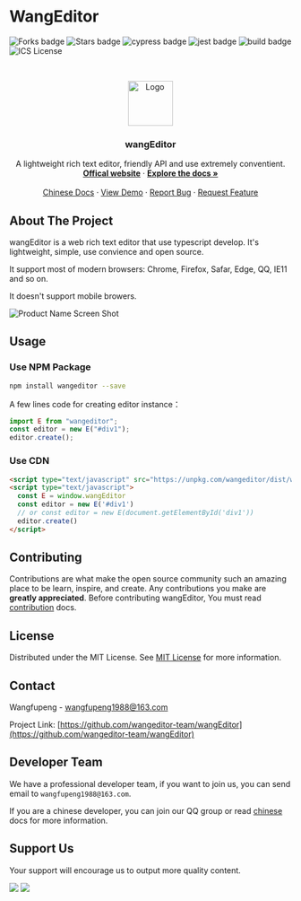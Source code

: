# WangEditor

<!-- Badge -->
![Forks badge](https://img.shields.io/badge/Forks-2.4k-green)
![Stars badge](https://img.shields.io/badge/stars-10.8K-brightgreen)
![cypress badge](https://img.shields.io/badge/E2E-Cypress-brightgreen)
![jest badge](https://img.shields.io/badge/unit%20test-jest-yellowgreen)
![build badge](https://github.com/wangeditor-team/wangEditor/workflows/build/badge.svg)
![ICS License](https://img.shields.io/badge/License-ISC-blue)

<!-- PROJECT LOGO -->
<br />
<p align="center">
  <a href="http://www.wangeditor.com/">
    <img src="http://www.wangeditor.com/imgs/logo.jpeg" alt="Logo" width="80" height="80">
  </a>

  <h3 align="center">wangEditor</h3>

  <p align="center">
    A lightweight rich text editor, friendly API and use extremely conventient.
    <br />
    <a href="http://www.wangeditor.com"><strong>Offical website</strong></a>
    ·
    <a href="http://www.wangeditor.com/doc/"><strong>Explore the docs »</strong></a>
    <br />
    <br />
    <a href="./README-zh-cn.md">Chinese Docs</a>
    ·
    <a href="https://codepen.io/collection/DNmPQV">View Demo</a>
    ·
    <a href="https://github.com/wangeditor-team/wangEditor/issues/new?template=bug.md">Report Bug</a>
    ·
    <a href="https://github.com/wangeditor-team/wangEditor/issues/new?template=feature.md">Request Feature</a>
  </p>
</p>

<!-- ABOUT THE PROJECT -->
## About The Project

wangEditor is a web rich text editor that use typescript develop. It's lightweight, simple, use convience and open source.

It support most of modern browsers: Chrome, Firefox, Safar, Edge, QQ, IE11 and so on.

It doesn't support mobile browers.

![Product Name Screen Shot](./docs/imgs/demo.jpg)

## Usage

### Use NPM Package
```sh
npm install wangeditor --save
``` 
A few lines code for creating editor instance：

```js
import E from "wangeditor";
const editor = new E("#div1");
editor.create();
```

### Use CDN
```html
<script type="text/javascript" src="https://unpkg.com/wangeditor/dist/wangEditor.min.js"></script>
<script type="text/javascript">
  const E = window.wangEditor
  const editor = new E('#div1')
  // or const editor = new E(document.getElementById('div1'))
  editor.create()
</script>
```

<!-- CONTRIBUTING -->
## Contributing

Contributions are what make the open source community such an amazing place to be learn, inspire, and create. Any contributions you make are **greatly appreciated**. Before contributing wangEditor, You must read [contribution](./docs/contribution.md) docs.

<!-- LICENSE -->
## License

Distributed under the MIT License. See [MIT License](https://en.wikipedia.org/wiki/MIT_license) for more information.

<!-- CONTACT -->
## Contact

Wangfupeng - wangfupeng1988@163.com

Project Link: [https://github.com/wangeditor-team/wangEditor](https://github.com/wangeditor-team/wangEditor)

## Developer Team
We have a professional developer team, if you want to join us, you can send email to `wangfupeng1988@163.com`.

If you are a chinese developer, you can join our QQ group or read [chinese](./README-zh-cn.md) docs for more information.

## Support Us

Your support will encourage us to output more quality content.

![](https://raw.githubusercontent.com/wangeditor-team/wangEditor/docs-en-lang/docs/imgs/ali-pay.jpeg)
![](https://raw.githubusercontent.com/wangeditor-team/wangEditor/docs-en-lang/docs/imgs/wechat-pay.jpeg)
